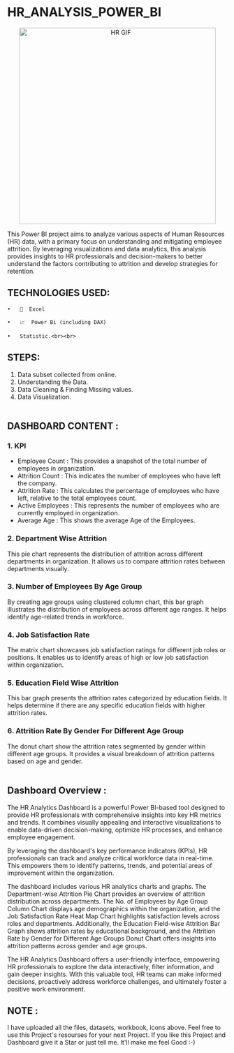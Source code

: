 # HR_ANALYSIS_POWER_BI


<div style="text-align: center;">
    <img src="https://media.licdn.com/dms/image/v2/D4D12AQGEnlIrHJ5tcQ/article-cover_image-shrink_720_1280/article-cover_image-shrink_720_1280/0/1678991776805?e=1735776000&v=beta&t=GRxOX0YQ589DurUM6jj_91R0JGO_MafZ0AI20np8p3w" alt="HR GIF" style="height: 450px;" text-align="center">
</div>


This Power BI project aims to analyze various aspects of Human Resources (HR) data, with a primary focus on understanding and mitigating employee attrition. By leveraging visualizations and data analytics, this analysis provides insights to HR professionals and decision-makers to better understand the factors contributing to attrition and develop strategies for retention.


## TECHNOLOGIES USED:

    •	🔢  Excel

    •	📈  Power Bi (including DAX)

    •	Statistic.<br><br>


## STEPS:

1. Data subset collected from online.
2. Understanding the Data.
3. Data Cleaning & Finding Missing values.
4. Data Visualization.<br><br>
    
## DASHBOARD CONTENT :

### 1. KPI

- Employee Count : This provides a snapshot of the total number of employees in organization.
- Attrition Count : This indicates the number of employees who have left the company.
- Attrition Rate : This calculates the percentage of employees who have left, relative to the total employees count.
- Active Employees : This represents the number of employees who are currently employed in organization.
- Average Age : This shows the average Age of the Employees.

### 2. Department Wise Attrition

This pie chart represents the distribution of attrition across different departments in organization. It allows us to compare attrition rates between departments visually.

### 3. Number of Employees By Age Group

By creating age groups using clustered column chart, this bar graph illustrates the distribution of employees across different age ranges. It helps identify age-related trends in workforce.

### 4. Job Satisfaction Rate

The matrix chart showcases job satisfaction ratings for different job roles or positions. It enables us to identify areas of high or low job satisfaction within organization.

### 5. Education Field Wise Attrition 

This bar graph presents the attrition rates categorized by education fields. It helps determine if there are any specific education fields with higher attrition rates.

### 6. Attrition Rate By Gender For Different Age Group

The donut chart show the attrition rates segmented by gender within different age groups. It provides a visual breakdown of attrition patterns based on age and gender.<br><br>

## Dashboard Overview : 

The HR Analytics Dashboard is a powerful Power BI-based tool designed to provide HR professionals with comprehensive insights into key HR metrics and trends. It combines visually appealing and interactive visualizations to enable data-driven decision-making, optimize HR processes, and enhance employee engagement.

By leveraging the dashboard's key performance indicators (KPIs), HR professionals can track and analyze critical workforce data in real-time. This empowers them to identify patterns, trends, and potential areas of improvement within the organization.

The dashboard includes various HR analytics charts and graphs. The Department-wise Attrition Pie Chart provides an overview of attrition distribution across departments. The No. of Employees by Age Group Column Chart displays age demographics within the organization, and the Job Satisfaction Rate Heat Map Chart highlights satisfaction levels across roles and departments. Additionally, the Education Field-wise Attrition Bar Graph shows attrition rates by educational background, and the Attrition Rate by Gender for Different Age Groups Donut Chart offers insights into attrition patterns across gender and age groups.

The HR Analytics Dashboard offers a user-friendly interface, empowering HR professionals to explore the data interactively, filter information, and gain deeper insights. With this valuable tool, HR teams can make informed decisions, proactively address workforce challenges, and ultimately foster a positive work environment.<br>
 

 ## NOTE :

I have uploaded all the files, datasets, workbook, icons above. Feel free to use this Project's resourses for your next Project. If you like this Project and Dashboard give it a Star or just tell me. It'll make me feel Good :-)<br>
